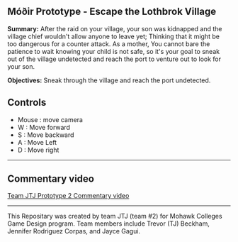 ## Móðir Prototype - Escape the Lothbrok Village

**Summary:** After the raid on your village, your son was kidnapped and the village chief wouldn't allow anyone to leave yet; Thinking that it might be too dangerous for a counter attack. As a mother, You cannot bare the patience to wait knowing your child is not safe, so it's your goal to sneak out of the village undetected and reach the port to venture out to look for your son.

**Objectives:** Sneak through the village and reach the port undetected.

## Controls
- Mouse : move camera
- W : Move forward
- S : Move backward
- A : Move Left
- D : Move right

---
## Commentary video
[Team JTJ Prototype 2 Commentary video](https://youtu.be/7EioQAyW7JQ)

---

This Repositary was created by team JTJ (team #2) for Mohawk Colleges Game Design program. Team members include Trevor (TJ) Beckham, Jennifer Rodriguez Corpas, and Jayce Gagui.
